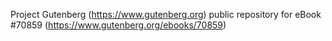 Project Gutenberg (https://www.gutenberg.org) public repository for
eBook #70859 (https://www.gutenberg.org/ebooks/70859)
